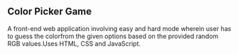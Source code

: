 ## Color Picker Game
A front-end web application involving easy and hard mode wherein user
has to guess the colorfrom the given options based on the provided
random RGB values.Uses HTML, CSS and JavaScript.
